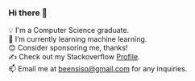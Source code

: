 ### Hi there 👋

💡 I'm a Computer Science graduate.<br />
🌱 I’m currently learning machine learning.<br />
😊 Consider sponsoring me, thanks!<br />
✍️ Check out my Stackoverflow [Profile](https://stackoverflow.com/users/3973113/ben?tab=profile).<br />
📫 Email me at beensiso@gmail.com for any inquiries.<br />

